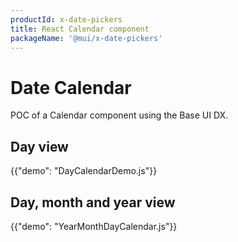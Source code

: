 ```yaml
---
productId: x-date-pickers
title: React Calendar component
packageName: '@mui/x-date-pickers'
---
```


# Date Calendar

<p class="description">POC of a Calendar component using the Base UI DX.</p>

## Day view

{{"demo": "DayCalendarDemo.js"}}

## Day, month and year view

{{"demo": "YearMonthDayCalendar.js"}}
